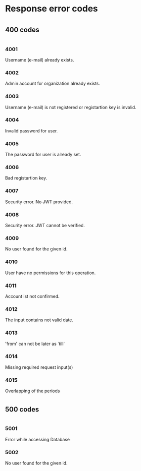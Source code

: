 # Response error codes

#
## 400 codes
#

### 4001
Username (e-mail) already exists.

### 4002
Admin account for organization already exists.

### 4003
Username (e-mail) is not registered or registartion key is invalid.

### 4004
Invalid password for user.

### 4005
The password for user is already set.

### 4006
Bad registartion key.

### 4007
Security error. No JWT provided.

### 4008
Security error. JWT cannot be verified.

### 4009
No user found for the given id.

### 4010
User have no permissions for this operation.

### 4011
Account ist not confirmed.

### 4012
The input contains not valid date.

### 4013
'from' can not be later as 'till'

### 4014
Missing required request input(s)

### 4015
Overlapping of the periods

#
## 500 codes
#

### 5001
Error while accessing Database

### 5002
No user found for the given id.